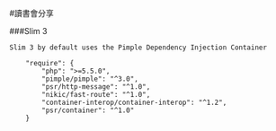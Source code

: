 #讀書會分享

###Slim 3 
    
    Slim 3 by default uses the Pimple Dependency Injection Container
    
        "require": {
            "php": ">=5.5.0",
            "pimple/pimple": "^3.0",
            "psr/http-message": "^1.0",
            "nikic/fast-route": "^1.0",
            "container-interop/container-interop": "^1.2",
            "psr/container": "^1.0"
        }
    